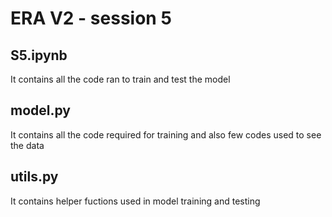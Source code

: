 # ERA V2 - session 5
## S5.ipynb
It contains all the code ran to train and test the model
## model.py
It contains all the code required for training and also few codes used to see the data
## utils.py
It contains helper fuctions used in model training and testing

